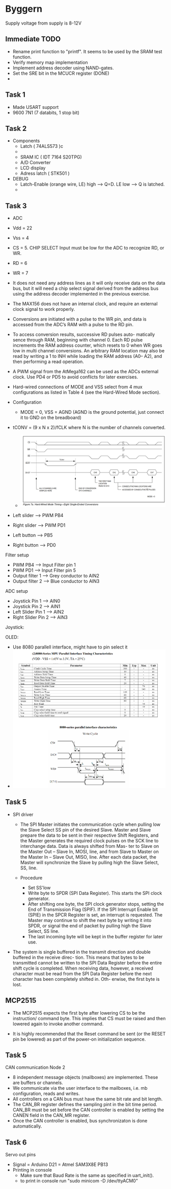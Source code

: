 # Byggern
Supply voltage from supply is 8-12V

## Immediate TODO
- Rename print function to "printf". It seems to be used by the SRAM test function.
- Verify memory map implementation
- Implement address decoder using NAND-gates.
- Set the SRE bit in the MCUCR register (DONE)
- 

## Task 1
- Made USART support
- 9600 7N1 (7 databits, 1 stop bit)

## Task 2
 - Components
   - Latch ( 74ALS573 )c
   - 
   - SRAM IC ( IDT 7164 S20TPG)
   - A/D Converter
   - LCD display
   - Adress latch ( STK501 )
 - DEBUG
   - Latch-Enable (orange wire, LE) high --> Q=D. LE low --> Q is latched.
   - 

## Task 3
 - ADC
  - Vdd = 22
  - Vss = 4
  - CS = 5. CHIP SELECT Input must be low for the ADC to recognize RD, or WR.
  - RD = 6
  - WR = 7

  - It does not need any address lines as it will only
    receive data on the data bus, but it will need a chip select signal derived from the address bus using the address decoder implemented in the previous exercise.

  - The MAX156 does not have an
    internal clock, and require an external clock signal to work properly.

  - Conversions are initiated with a pulse to the WR pin, and data
    is accessed from the ADC’s RAM with a pulse to the RD pin.
  
  - To access conversion results, successive RD pulses auto-
    matically sence through RAM, beginning with channel 0.
    Each RD pulse increments the RAM address counter,
    which resets to 0 when WR goes low in multi channel
    conversions. An arbitrary RAM location may also be read
    by writing a 1 to INH while loading the RAM address (A0–
    A2), and then performing a read operation.

  - A PWM signal from the AtMega162 can be used as the ADCs external clock. Use PD4 or
    PD5 to avoid conflicts for later exercises.

  - Hard-wired connections of MODE and VSS select from 4 mux configurations as listed
    in Table 4 (see the Hard-Wired Mode section).

  - Configuration
    - MODE = 0, VSS = AGND (AGND is the ground potential, just connect it to GND on the     breadboard)

  - tCONV = (9 x N x 2)/fCLK
    where N is the number of channels converted.

    - ![alt text](pictures/image.png)


- Left slider --> PWM PB4 
- Right slider --> PWM PD1

- Left button --> PB5
- Right button --> PD0

Filter setup
- PWM PB4 --> Input Filter pin 1 
- PWM PD1 --> Input Filter pin 5
- Output filter 1 --> Grey conductor to AIN2
- Output filter 2 --> Blue conductor to AIN3 

ADC setup
- Joystick Pin 1 --> AIN0
- Joystick Pin 2 --> AIN1
- Left Slider Pin 1 --> AIN2
- Right Slider Pin 2 --> AIN3

Joystick:

OLED:
- Use 8080 parallell interface, might have to pin select it
- ![alt text](pictures/OLED_timing.png)


## Task 5
- SPI driver
  - The SPI Master initiates the
  communication cycle when pulling low the Slave Select SS pin of the desired Slave. Master and
  Slave prepare the data to be sent in their respective Shift Registers, and the Master generates
  the required clock pulses on the SCK line to interchange data. Data is always shifted from Mas-
  ter to Slave on the Master Out – Slave In, MOSI, line, and from Slave to Master on the Master In
  – Slave Out, MISO, line. After each data packet, the Master will synchronize the Slave by pulling
  high the Slave Select, SS, line.
  
  - Procedure
    - Set SS'low
    - Write byte to SPDR (SPI Data Register). This starts the SPI clock generator.
    - After shifting one byte, the SPI clock generator stops, setting the End of
      Transmission Flag (SPIF). If the SPI Interrupt Enable bit (SPIE) in the SPCR Register is set, an
      interrupt is requested. The Master may continue to shift the next byte by writing it into SPDR, or
      signal the end of packet by pulling high the Slave Select, SS line.
    - The last incoming byte will be kept in the buffer register for later use.
  
- The system is single buffered in the transmit direction and double buffered in the receive direc-
  tion. This means that bytes to be transmitted cannot be written to the SPI Data Register before
  the entire shift cycle is completed. When receiving data, however, a received character must be
  read from the SPI Data Register before the next character has been completely shifted in. Oth-
  erwise, the first byte is lost.

## MCP2515
- The MCP2515 expects the first byte after lowering CS to be the instruction/ command byte. This implies that CS must
  be raised and then lowered again to invoke another command.

- It is highly recommended that the Reset command be sent (or the RESET pin be lowered) as part of the power-on
  initialization sequence.

## Task 5
CAN communication Node 2
  - 8 independent message objects (mailboxes) are implemented. These are buffers or channels. 
  - We communicate via the user interface to the mailboxes, i.e. mb configuration, reads and writes.
  - All controllers on a CAN bus must have the same bit rate and bit length.
  - The CAN_BR register defines the sampling pint in the bit time period. CAN_BR must be set before the CAN controller is enabled by setting the CANEN field in the
    CAN_MR register.
  - Once the CAN controller is enabled, bus synchronizaton is done automatically.

## Task 6
Servo out pins
  - Signal = Arduino D21 = Atmel SAM3X8E PB13
  - Printing in console
    - Make sure that Baud Rate is the same as specified in uart_init().
    - to print in console run "sudo minicom -D /dev/ttyACM0"
